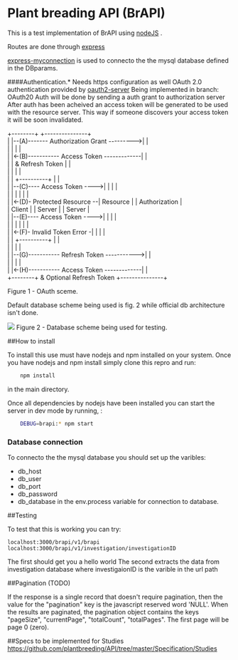 Plant breading API (BrAPI)
==========================


This is a test implementation of BrAPI using [nodeJS](https://nodejs.org/) .

Routes are done through [express](http://expressjs.com/)

[express-myconnection](https://www.npmjs.com/package/express-myconnection) is used to connecto the the mysql database defined in the DBparams.


####Authentication.* Needs https configuration as well
 OAuth 2.0 authentication provided by [oauth2-server](https://www.npmjs.com/package/oauth2-server)
 Being implemented in branch: OAuth20
 Auth will be done by sending a auth grant to authorization server 
 After auth has been acheived an access token will be generated to be used with the resource server.
 This way if someone discovers your access token it will be soon invalidated.


+--------+                                           +---------------+<br>
|        |--(A)------- Authorization Grant --------->|               |<br>
|        |                                           |               |<br>
|        |<-(B)----------- Access Token -------------|               |<br>
|        |               & Refresh Token             |               |<br>
|        |                                           |               |<br>
|        |                            +----------+   |               |<br>
|        |--(C)---- Access Token ---->|          |   |               |<br>
|        |                            |          |   |               |<br>
|        |<-(D)- Protected Resource --| Resource |   | Authorization |<br>
| Client |                            |  Server  |   |     Server    |<br>
|        |--(E)---- Access Token ---->|          |   |               |<br>
|        |                            |          |   |               |<br>
|        |<-(F)- Invalid Token Error -|          |   |               |<br>
|        |                            +----------+   |               |<br>
|        |                                           |               |<br>
|        |--(G)----------- Refresh Token ----------->|               |<br>
|        |                                           |               |<br>
|        |<-(H)----------- Access Token -------------|               |<br>
+--------+           & Optional Refresh Token        +---------------+<br>

Figure 1 - OAuth sceme.


Default database scheme being used is fig. 2 while official db architecture isn't done.

<img src="https://raw.githubusercontent.com/forestbiotech-lab/BrAPI/master/images/DataBaseMiappe.png"/>
Figure 2 - Database scheme being used for testing.


##How to install

To install this use must have nodejs and npm installed on your system.
Once you have nodejs and npm install simply clone this repro and run:
```bash
    npm install 
```

in the main directory.

Once all dependencies by nodejs have been installed you can start the server in dev mode by running, :
```bash
    DEBUG=brapi:* npm start 
```

### Database connection 
 To connecto the the mysql database you should set up the varibles: 
 * db_host
 * db_user
 * db_port
 * db_password
 * db_database
 in the env.process variable for connection to database.

##Testing

To test that this is working you can try:
```url
localhost:3000/brapi/v1/brapi
localhost:3000/brapi/v1/investigation/investigationID
```

The first should get you a hello world
The second extracts the data from investigation database where investigaionID is the varible in the url path


##Pagination (TODO)

If the response is a single record that doesn't require pagination, then the value for the "pagination" key is the javascript reserved word 'NULL'. When the results are paginated, the pagination object contains the keys "pageSize", "currentPage", "totalCount", "totalPages". The first page will be page 0 (zero).


##Specs to be implemented for Studies
https://github.com/plantbreeding/API/tree/master/Specification/Studies